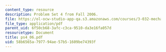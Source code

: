 ```yaml
---
content_type: resource
description: Problem Set 4 from Fall 2006.
file: https://ol-ocw-studio-app-qa.s3.amazonaws.com/courses/3-032-mechanical-behavior-of-materials-fall-2007/58b6565a797794ae57b51609be74393f_ps4_06.pdf
file_type: application/pdf
parent_uid: 6f50cb68-3afc-c3ca-9510-da3e16fa057d
resourcetype: Document
title: ps4_06.pdf
uid: 58b6565a-7977-94ae-57b5-1609be74393f
---
```

